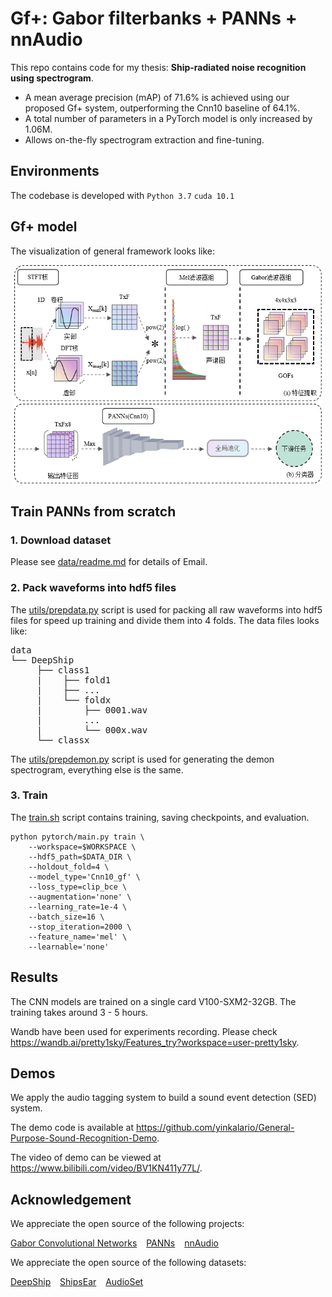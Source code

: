 # Gf+: Gabor filterbanks + PANNs + nnAudio

This repo contains code for my thesis: **Ship-radiated noise recognition using spectrogram**. 
- A mean average precision (mAP) of 71.6% is achieved using our proposed Gf+ system, outperforming the Cnn10 baseline of 64.1%.
- A total number of parameters in a PyTorch model is only increased by 1.06M.
- Allows on-the-fly spectrogram extraction and fine-tuning.

## Environments
The codebase is developed with `Python 3.7` `cuda 10.1` 

## Gf+ model
The visualization of general framework looks like:
<div align="center">
     <img src="resources/General_framework.png" height="350">
</div>

## Train PANNs from scratch

### 1. Download dataset
Please see [data/readme.md](./data/readme.md) for details of Email.

### 2. Pack waveforms into hdf5 files
The [utils/prepdata.py](utils/prepdata.py) script is used for packing all raw waveforms into hdf5 files for speed up training and divide them into 4 folds. The data files looks like:

<pre>
data
└── DeepShip
     ├── class1
     |    ├── fold1
     |    ├── ...
     |    └── foldx
     |        ├── 0001.wav
     |        ...
     |        └── 000x.wav
     └── classx
</pre>
The [utils/prepdemon.py](utils/prepdemon.py) script is used for generating the demon spectrogram, everything else is the same.

### 3. Train
The [train.sh](./train.sh) script contains training, saving checkpoints, and evaluation.

```
python pytorch/main.py train \
    --workspace=$WORKSPACE \
    --hdf5_path=$DATA_DIR \
    --holdout_fold=4 \
    --model_type='Cnn10_gf' \
    --loss_type=clip_bce \
    --augmentation='none' \
    --learning_rate=1e-4 \
    --batch_size=16 \
    --stop_iteration=2000 \
    --feature_name='mel' \
    --learnable='none'
```

## Results
The CNN models are trained on a single card V100-SXM2-32GB. The training takes around 3 - 5 hours.

Wandb have been used for experiments recording. Please check https://wandb.ai/pretty1sky/Features_try?workspace=user-pretty1sky.

## Demos
We apply the audio tagging system to build a sound event detection (SED) system.

The demo code is available at https://github.com/yinkalario/General-Purpose-Sound-Recognition-Demo.

The video of demo can be viewed at https://www.bilibili.com/video/BV1KN411y77L/.

## Acknowledgement
We appreciate the open source of the following projects:

[Gabor Convolutional Networks](https://github.com/jxgu1016/Gabor_CNN_PyTorch)   [PANNs](https://github.com/qiuqiangkong/audioset_tagging_cnn)   [nnAudio](https://github.com/KinWaiCheuk/nnAudio) 

We appreciate the open source of the following datasets:

[DeepShip](https://github.com/irfankamboh/DeepShip)   [ShipsEar](https://atlanttic.uvigo.es/underwaternoise/)   [AudioSet](https://research.google.com/audioset/dataset/ship.html)
